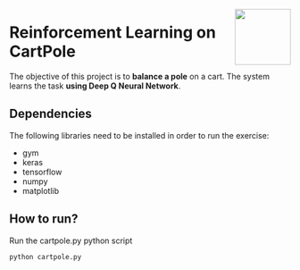 <a href="https://mmg-ai.com/en/"><img src="https://jderobot.github.io/assets/images/logo.png" width="100 " align="right" /></a>

# Reinforcement Learning on CartPole

The objective of this project is to **balance a pole** on a cart. The system learns the task **using Deep Q Neural Network**.

## Dependencies
The following libraries need to be installed in order to run the exercise:
- gym
- keras
- tensorflow
- numpy
- matplotlib

## How to run?
Run the cartpole.py python script

```bash
python cartpole.py
```
